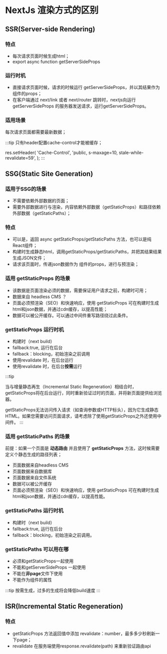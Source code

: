 # NextJs 渲染方式的区别

## SSR(Server-side Rendering)

### 特点

* 每次请求页面时候生成html；
* export async function getServerSideProps

### 运行时机

* 直接请求页面时候，请求的时候运行 getServerSideProps，并以其结果作为组件的props；
* 在客户端通过 next/link 或者 next/router 跳转时，nextjs向运行 getServerSideProps 的服务器发送请求，运行getServerSideProps。

### 适用场景

每次请求页面都需要最新数据；

:::tip
只有header配置cache-control才能被缓存；

res.setHeader(
  'Cache-Control',
  'public, s-maxage=10, stale-while-revalidate=59',
);
:::

## SSG(Static Site Generation)

### 适用于SSG的场景

* 不需要依赖外部数据的页面；
* 需要外部数据进行与渲染，内容依赖外部数据（getStaticProps）和路径依赖外部数据（getStaticPaths）；

### 特点

* 可以是，返回 async getStaticProps/getStaticPaths 方法，也可以是纯React组件；
* 构建时生成静态html，调用getStaticProps/getStaticPaths，并把其结果结果生成JSON文件；
* 请求该页面时，传递json数据作为 组件的props，进行与预渲染；

### 适用 getStaticProps 的场景

* 该数据是页面渲染必须的数据，需要保证用户请求之前，构建时可用；
* 数据来自 headless CMS ？
* 页面必须预渲染（SEO）和快速响应，使用 getStaticProps 可在构建时生成 html和json数据，并通过cdn缓存，以提高性能；
* 数据可以被公开缓存。可以通过中间件重写路径绕过此条件。

### getStaticProps 运行时机

* 构建时（next build）
* fallback:true, 运行在后台
* fallback：blocking，初始渲染之前调用
* 使用revalidate 时，在后台运行
* 使用revalidate 时，在后台**按需**运行

:::tip

当与增量静态再生（Incremental Static Regeneration）相结合时，getStaticProps将在后台运行，同时重新验证过时的页面，并将新页面提供给浏览器。

getStaticProps无法访问传入请求（如查询参数或HTTP标头），因为它生成静态HTML。如果您需要访问页面请求，请考虑除了使用getStaticProps之外还使用中间件。
:::

### 适用 getStaticPaths 的场景

前提：如果一个页面是 **动态路由** 并且使用了 **getStaticProps** 方法，这时候需要定义个静态生成的路径列表；

* 页面数据来自headless CMS
* 页面数据来自数据库
* 页面数据来自文件系统
* 数据可以被公开缓存
* 页面必须预渲染（SEO）和快速响应，使用 getStaticProps 可在构建时生成 html和json数据，并通过cdn缓存，以提高性能。

### getStaticPaths 运行时机

* 构建时（next build）
* fallback:true, 运行在后台
* fallback：blocking，初始渲染之前调用。

### getStaticPaths 可以用在哪

* 必须和getStaticProps一起使用
* 不能和getServerSideProps 一起使用
* 不能在**非page**文件下使用
* 不能作为组件的属性

:::tip
按需生成，过多的生成将会降低build速度
:::

## ISR(Incremental Static Regeneration)

### 特点

* getStaticProps 方法返回值中添加 revalidate：number，最多多少秒刷新一下page；
* revalidate 在服务端使用response.revalidate(path) 来重新验证路由api
